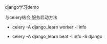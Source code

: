 django学习demo

与celery结合,服务启动方法

- celery -A django_learn worker -l info

- celery -A django_learn beat -l info -S django

